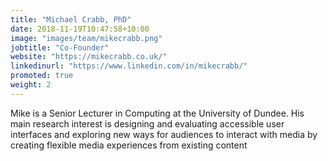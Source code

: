 ```yaml
---
title: "Michael Crabb, PhD"
date: 2018-11-19T10:47:58+10:00
image: "images/team/mikecrabb.png"
jobtitle: "Co-Founder"
website: "https://mikecrabb.co.uk/"
linkedinurl: "https://www.linkedin.com/in/mikecrabb/"
promoted: true
weight: 2
---
```


Mike is a Senior Lecturer in Computing at the University of Dundee. His main
research interest is designing and evaluating accessible user interfaces and exploring new ways for
audiences to interact with media by creating flexible media experiences from existing content
